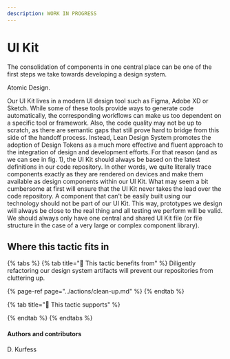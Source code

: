 ```yaml
---
description: WORK IN PROGRESS
---
```


# UI Kit

The consolidation of components in one central place can be one of the first steps we take towards developing a design system. 

Atomic Design.

Our UI Kit lives in a modern UI design tool such as Figma, Adobe XD or Sketch. While some of these tools provide ways to generate code automatically, the corresponding workflows can make us too dependent on a specific tool or framework. Also, the code quality may not be up to scratch, as there are semantic gaps that still prove hard to bridge from this side of the handoff process. Instead, Lean Design System promotes the adoption of Design Tokens as a much more effective and fluent approach to the integration of design and development efforts. For that reason \(and as we can see in fig. 1\), the UI Kit should always be based on the latest definitions in our code repository. In other words, we quite literally trace components exactly as they are rendered on devices and make them available as design components within our UI Kit. What may seem a bit cumbersome at first will ensure that the UI Kit never takes the lead over the code repository. A component that can't be easily built using our technology should not be part of our UI Kit. This way, prototypes we design will always be close to the real thing and all testing we perform will be valid. We should always only have one central and shared UI Kit file \(or file structure in the case of a very large or complex component library\).



## Where this tactic fits in

{% tabs %}
{% tab title="🙏  This tactic benefits from" %}
Diligently refactoring our design system artifacts will prevent our repositories from cluttering up.

{% page-ref page="../actions/clean-up.md" %}
{% endtab %}

{% tab title="💪  This tactic supports" %}

{% endtab %}
{% endtabs %}

#### Authors and contributors

D. Kurfess

